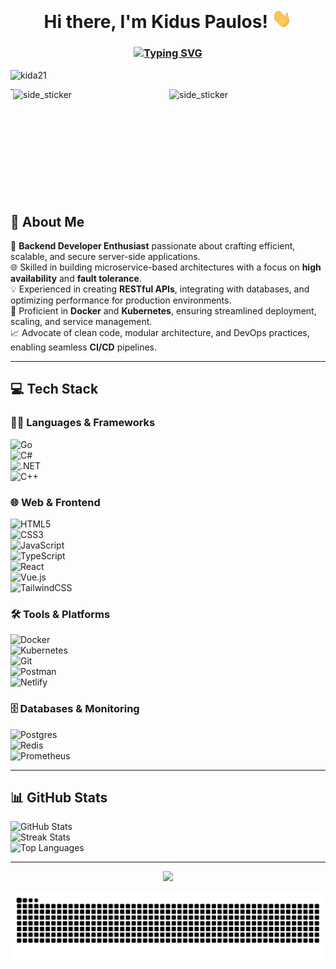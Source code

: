 <h1 align="center">Hi there, I'm Kidus Paulos! <img src="https://raw.githubusercontent.com/ABSphreak/ABSphreak/master/gifs/Hi.gif" width="32px"> </h1>

<h3 align="center"><a href="https://git.io/typing-svg"><img src="https://readme-typing-svg.demolab.com?font=Segoe+UI&weight=900&size=19&pause=1000&color=FFFFFF&width=275&lines=A+passionate+frontend+developer" alt="Typing SVG" /></a></h3>

<p align="left"> <img src="https://komarev.com/ghpvc/?username=kida21&label=Profile%20views&color=0e75b6&style=flat" alt="kida21" /> </p>

<img align="right" width=250px height=200px alt="side_sticker" src="https://media.giphy.com/media/iK4L8kmsZtQUyNgfrm/giphy.gif" />
<img align="right" width=250px height=200px alt="side_sticker" src="https://media.giphy.com/media/GtCAl32NO43AqTzNca/giphy.gif" />

---

## 💫 About Me

🔧 **Backend Developer Enthusiast** passionate about crafting efficient, scalable, and secure server-side applications.  
🌐 Skilled in building microservice-based architectures with a focus on **high availability** and **fault tolerance**.  
💡 Experienced in creating **RESTful APIs**, integrating with databases, and optimizing performance for production environments.  
🚀 Proficient in **Docker** and **Kubernetes**, ensuring streamlined deployment, scaling, and service management.  
📈 Advocate of clean code, modular architecture, and DevOps practices, enabling seamless **CI/CD** pipelines.

---

## 💻 Tech Stack

### 👨‍💻 Languages & Frameworks  
![Go](https://img.shields.io/badge/go-%2300ADD8.svg?style=for-the-badge&logo=go&logoColor=white)  
![C#](https://img.shields.io/badge/c%23-%23239120.svg?style=for-the-badge&logo=csharp&logoColor=white)  
![.NET](https://img.shields.io/badge/.NET-5C2D91?style=for-the-badge&logo=.net&logoColor=white)  
![C++](https://img.shields.io/badge/c++-%2300599C.svg?style=for-the-badge&logo=c%2B%2B&logoColor=white)

### 🌐 Web & Frontend  
![HTML5](https://img.shields.io/badge/html5-%23E34F26.svg?style=for-the-badge&logo=html5&logoColor=white)  
![CSS3](https://img.shields.io/badge/css3-%231572B6.svg?style=for-the-badge&logo=css3&logoColor=white)  
![JavaScript](https://img.shields.io/badge/javascript-%23323330.svg?style=for-the-badge&logo=javascript&logoColor=%23F7DF1E)  
![TypeScript](https://img.shields.io/badge/typescript-%23007ACC.svg?style=for-the-badge&logo=typescript&logoColor=white)  
![React](https://img.shields.io/badge/react-%2320232a.svg?style=for-the-badge&logo=react&logoColor=%2361DAFB)  
![Vue.js](https://img.shields.io/badge/vue.js-%2335495e.svg?style=for-the-badge&logo=vuedotjs&logoColor=%234FC08D)  
![TailwindCSS](https://img.shields.io/badge/tailwindcss-%2338B2AC.svg?style=for-the-badge&logo=tailwind-css&logoColor=white)

### 🛠 Tools & Platforms  
![Docker](https://img.shields.io/badge/docker-%230db7ed.svg?style=for-the-badge&logo=docker&logoColor=white)  
![Kubernetes](https://img.shields.io/badge/kubernetes-%23326ce5.svg?style=for-the-badge&logo=kubernetes&logoColor=white)  
![Git](https://img.shields.io/badge/git-%23F05033.svg?style=for-the-badge&logo=git&logoColor=white)  
![Postman](https://img.shields.io/badge/Postman-FF6C37?style=for-the-badge&logo=postman&logoColor=white)  
![Netlify](https://img.shields.io/badge/netlify-%23000000.svg?style=for-the-badge&logo=netlify&logoColor=#00C7B7)

### 🗄️ Databases & Monitoring  
![Postgres](https://img.shields.io/badge/postgres-%23316192.svg?style=for-the-badge&logo=postgresql&logoColor=white)  
![Redis](https://img.shields.io/badge/redis-%23DD0031.svg?style=for-the-badge&logo=redis&logoColor=white)  
![Prometheus](https://img.shields.io/badge/Prometheus-E6522C?style=for-the-badge&logo=Prometheus&logoColor=white)

---

## 📊 GitHub Stats

![GitHub Stats](https://github-readme-stats.vercel.app/api?username=kida21&theme=dark&hide_border=false&include_all_commits=true&count_private=true)  
![Streak Stats](https://nirzak-streak-stats.vercel.app/?user=kida21&theme=dark&hide_border=false)  
![Top Languages](https://github-readme-stats.vercel.app/api/top-langs/?username=kida21&theme=dark&hide_border=false&layout=compact)

---

<p align="center">
  <img src="https://i.imgur.com/x1KbuCq.gif" width="500">
</p>

<picture>
  <source media="(prefers-color-scheme: dark)" srcset="https://raw.githubusercontent.com/D3vil0p3r/D3vil0p3r/output/github-contribution-grid-snake-dark.svg" />
  <source media="(prefers-color-scheme: light)" srcset="https://raw.githubusercontent.com/D3vil0p3r/D3vil0p3r/output/github-contribution-grid-snake.svg" />
  <img alt="github-snake" src="https://raw.githubusercontent.com/D3vil0p3r/D3vil0p3r/output/github-contribution-grid-snake.svg" />
</picture>
